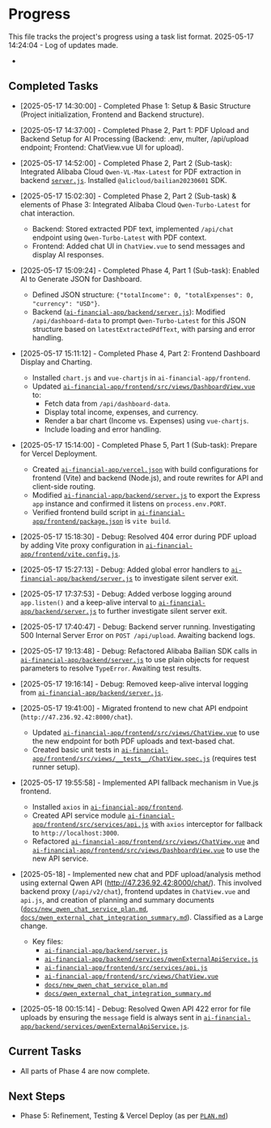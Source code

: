 # Progress

This file tracks the project's progress using a task list format.
2025-05-17 14:24:04 - Log of updates made.

*

## Completed Tasks

*   [2025-05-17 14:30:00] - Completed Phase 1: Setup & Basic Structure (Project initialization, Frontend and Backend structure).
*   [2025-05-17 14:37:00] - Completed Phase 2, Part 1: PDF Upload and Backend Setup for AI Processing (Backend: .env, multer, /api/upload endpoint; Frontend: ChatView.vue UI for upload).
*   [2025-05-17 14:52:00] - Completed Phase 2, Part 2 (Sub-task): Integrated Alibaba Cloud `Qwen-VL-Max-Latest` for PDF extraction in backend [`server.js`](ai-financial-app/backend/server.js:1). Installed `@alicloud/bailian20230601` SDK.
*   [2025-05-17 15:02:30] - Completed Phase 2, Part 2 (Sub-task) & elements of Phase 3: Integrated Alibaba Cloud `Qwen-Turbo-Latest` for chat interaction.
    *   Backend: Stored extracted PDF text, implemented `/api/chat` endpoint using `Qwen-Turbo-Latest` with PDF context.
    *   Frontend: Added chat UI in `ChatView.vue` to send messages and display AI responses.
*   [2025-05-17 15:09:24] - Completed Phase 4, Part 1 (Sub-task): Enabled AI to Generate JSON for Dashboard.
    *   Defined JSON structure: `{"totalIncome": 0, "totalExpenses": 0, "currency": "USD"}`.
    *   Backend ([`ai-financial-app/backend/server.js`](ai-financial-app/backend/server.js:316)): Modified `/api/dashboard-data` to prompt `Qwen-Turbo-Latest` for this JSON structure based on `latestExtractedPdfText`, with parsing and error handling.
*   [2025-05-17 15:11:12] - Completed Phase 4, Part 2: Frontend Dashboard Display and Charting.
    *   Installed `chart.js` and `vue-chartjs` in `ai-financial-app/frontend`.
    *   Updated [`ai-financial-app/frontend/src/views/DashboardView.vue`](ai-financial-app/frontend/src/views/DashboardView.vue:0) to:
        *   Fetch data from `/api/dashboard-data`.
        *   Display total income, expenses, and currency.
        *   Render a bar chart (Income vs. Expenses) using `vue-chartjs`.
        *   Include loading and error handling.

*   [2025-05-17 15:14:00] - Completed Phase 5, Part 1 (Sub-task): Prepare for Vercel Deployment.
    *   Created [`ai-financial-app/vercel.json`](ai-financial-app/vercel.json:0) with build configurations for frontend (Vite) and backend (Node.js), and route rewrites for API and client-side routing.
    *   Modified [`ai-financial-app/backend/server.js`](ai-financial-app/backend/server.js:1) to export the Express `app` instance and confirmed it listens on `process.env.PORT`.
    *   Verified frontend build script in [`ai-financial-app/frontend/package.json`](ai-financial-app/frontend/package.json:8) is `vite build`.
*   [2025-05-17 15:18:30] - Debug: Resolved 404 error during PDF upload by adding Vite proxy configuration in [`ai-financial-app/frontend/vite.config.js`](ai-financial-app/frontend/vite.config.js:1).
*   [2025-05-17 15:27:13] - Debug: Added global error handlers to [`ai-financial-app/backend/server.js`](ai-financial-app/backend/server.js:1) to investigate silent server exit.
*   [2025-05-17 17:37:53] - Debug: Added verbose logging around `app.listen()` and a keep-alive interval to [`ai-financial-app/backend/server.js`](ai-financial-app/backend/server.js:1) to further investigate silent server exit.
*   [2025-05-17 17:40:47] - Debug: Backend server running. Investigating 500 Internal Server Error on `POST /api/upload`. Awaiting backend logs.
*   [2025-05-17 19:13:48] - Debug: Refactored Alibaba Bailian SDK calls in [`ai-financial-app/backend/server.js`](ai-financial-app/backend/server.js:1) to use plain objects for request parameters to resolve `TypeError`. Awaiting test results.
*   [2025-05-17 19:16:14] - Debug: Removed keep-alive interval logging from [`ai-financial-app/backend/server.js`](ai-financial-app/backend/server.js:1).
*   [2025-05-17 19:41:00] - Migrated frontend to new chat API endpoint (`http://47.236.92.42:8000/chat`).
    *   Updated [`ai-financial-app/frontend/src/views/ChatView.vue`](ai-financial-app/frontend/src/views/ChatView.vue:0) to use the new endpoint for both PDF uploads and text-based chat.
    *   Created basic unit tests in [`ai-financial-app/frontend/src/views/__tests__/ChatView.spec.js`](ai-financial-app/frontend/src/views/__tests__/ChatView.spec.js:0) (requires test runner setup).
*   [2025-05-17 19:55:58] - Implemented API fallback mechanism in Vue.js frontend.
    *   Installed `axios` in [`ai-financial-app/frontend`](ai-financial-app/frontend/).
    *   Created API service module [`ai-financial-app/frontend/src/services/api.js`](ai-financial-app/frontend/src/services/api.js:0) with `axios` interceptor for fallback to `http://localhost:3000`.
    *   Refactored [`ai-financial-app/frontend/src/views/ChatView.vue`](ai-financial-app/frontend/src/views/ChatView.vue:0) and [`ai-financial-app/frontend/src/views/DashboardView.vue`](ai-financial-app/frontend/src/views/DashboardView.vue:0) to use the new API service.
*   [2025-05-18] - Implemented new chat and PDF upload/analysis method using external Qwen API (http://47.236.92.42:8000/chat/). This involved backend proxy (`/api/v2/chat`), frontend updates in `ChatView.vue` and `api.js`, and creation of planning and summary documents ([`docs/new_qwen_chat_service_plan.md`](docs/new_qwen_chat_service_plan.md:0), [`docs/qwen_external_chat_integration_summary.md`](docs/qwen_external_chat_integration_summary.md:0)). Classified as a Large change.
    *   Key files:
        *   [`ai-financial-app/backend/server.js`](ai-financial-app/backend/server.js:0)
        *   [`ai-financial-app/backend/services/qwenExternalApiService.js`](ai-financial-app/backend/services/qwenExternalApiService.js:0)
        *   [`ai-financial-app/frontend/src/services/api.js`](ai-financial-app/frontend/src/services/api.js:0)
        *   [`ai-financial-app/frontend/src/views/ChatView.vue`](ai-financial-app/frontend/src/views/ChatView.vue:0)
        *   [`docs/new_qwen_chat_service_plan.md`](docs/new_qwen_chat_service_plan.md:0)
        *   [`docs/qwen_external_chat_integration_summary.md`](docs/qwen_external_chat_integration_summary.md:0)
*   [2025-05-18 00:15:14] - Debug: Resolved Qwen API 422 error for file uploads by ensuring the `message` field is always sent in [`ai-financial-app/backend/services/qwenExternalApiService.js`](ai-financial-app/backend/services/qwenExternalApiService.js:1).

## Current Tasks

*   All parts of Phase 4 are now complete.

## Next Steps

*   Phase 5: Refinement, Testing & Vercel Deploy (as per [`PLAN.md`](PLAN.md:0))